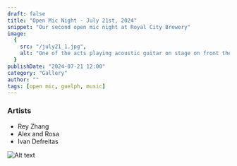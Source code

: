 ```yaml
---
draft: false
title: "Open Mic Night - July 21st, 2024"
snippet: "Our second open mic night at Royal City Brewery"
image:
  {
    src: "/july21_1.jpg",
    alt: "One of the acts playing acoustic guitar on stage on front the audience",
  }
publishDate: "2024-07-21 12:00"
category: "Gallery"
author: ""
tags: [open mic, guelph, music]
---
```


### Artists

- Rey Zhang
- Alex and Rosa
- Ivan Defreitas

![Alt text](/july21_1.jpg)
